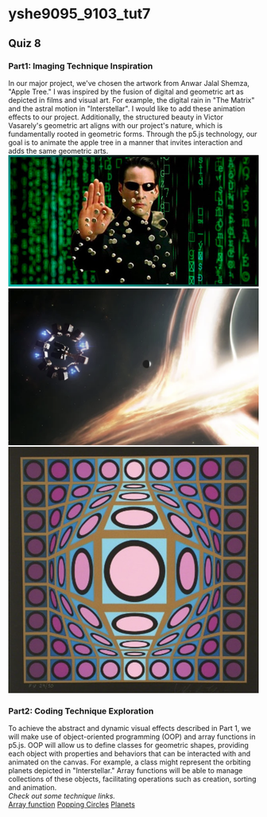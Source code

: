 # yshe9095_9103_tut7
## Quiz 8 
### Part1: Imaging Technique Inspiration
In our major project, we've chosen the artwork from Anwar Jalal Shemza, "Apple Tree." I was inspired by the fusion of digital and geometric art as depicted in films and visual art. For example, the  digital rain in "The Matrix" and the astral motion in "Interstellar". I would like to add these animation effects to our project. Additionally, the structured beauty in Victor Vasarely's geometric art aligns with our project's nature, which is fundamentally rooted in geometric forms. Through the p5.js technology, our goal is to animate the apple tree in a manner that invites interaction and adds the same geometric arts.
![Inspiration from The Matrix](assets/The_Matrix.jpeg)
![Inspiration from Interstellar](assets/Interstellar.png)
![Inspiration from Victor Vasarely](assets/Victor_Vasarely.png)
### Part2: Coding Technique Exploration
To achieve the abstract and dynamic visual effects described in Part 1, we will make use of object-oriented programming (OOP) and array functions in p5.js. OOP will allow us to define classes for geometric shapes, providing each object with properties and behaviors that can be interacted with and animated on the canvas. For example, a class might represent the orbiting planets depicted in "Interstellar." Array functions will be able to manage collections of these objects, facilitating operations such as creation, sorting and animation.  
*Check out some technique links.*  
[Array function](https://happycoding.io/tutorials/p5js/array-functions)
[Popping Circles](https://happycoding.io/tutorials/p5js/creating-classes/popping-circles)
[Planets](https://happycoding.io/tutorials/p5js/creating-classes/planets)